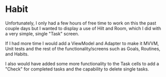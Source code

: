 # Habit

Unfortunately, I only had a few hours of free time to work on this the past couple days but I wanted to display a use of Hilt and Room, which I did with a very simple, single "Task" screen. 

If I had more time I would add a ViewModel and Adapter to make it MVVM, Unit tests and the rest of the functionality/screens such as Goals, Routines, and Habits. 

I also would have added some more functionality to the Task cells to add a "Check" for completed tasks and the capability to delete single tasks.



